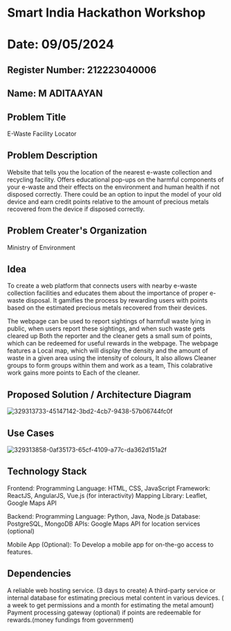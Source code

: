# Smart India Hackathon Workshop
# Date: 09/05/2024
## Register Number: 212223040006
## Name: M ADITAAYAN
## Problem Title
E-Waste Facility Locator
## Problem Description
Website that tells you the location of the nearest e-waste collection and recycling facility. Offers educational pop-ups on the harmful components of your e-waste and their effects on the environment and human health if not disposed correctly. There could be an option to input the model of your old device and earn credit points relative to the amount of precious metals recovered from the device if disposed correctly.
## Problem Creater's Organization
Ministry of Environment

## Idea

To create a web platform that connects users with nearby e-waste collection facilities and educates them about the importance of proper e-waste disposal. It gamifies the process by rewarding users with points based on the estimated precious metals recovered from their devices.

The webpage can be used to report sightings of harmfull waste lying in public, when users report these sightings, and when such waste gets cleared up Both the reporter and the cleaner gets a small sum of points, which can be redeemed for useful rewards in the webpage. The webpage features a Local map, which will display the density and the amount of waste in a given area using the intensity of colours, It also allows Cleaner groups to form groups within them and work as a team, This colabrative work gains more points to Each of the cleaner.

## Proposed Solution / Architecture Diagram

![329313733-45147142-3bd2-4cb7-9438-57b06744fc0f](https://github.com/user-attachments/assets/5503762f-d367-48d0-a81a-6ebb5d04b7d7)

## Use Cases

![329313858-0af35173-65cf-4109-a77c-da362d151a2f](https://github.com/user-attachments/assets/abe75a37-3094-4247-ac10-8462c5cce1d9)


## Technology Stack

Frontend:
Programming Language: HTML, CSS, JavaScript Framework: ReactJS, AngularJS, Vue.js (for interactivity) Mapping Library: Leaflet, Google Maps API

Backend:
Programming Language: Python, Java, Node.js Database: PostgreSQL, MongoDB APIs: Google Maps API for location services (optional)

Mobile App (Optional):
To Develop a mobile app for on-the-go access to features.

## Dependencies

A reliable web hosting service. (3 days to create) A third-party service or internal database for estimating precious metal content in various devices. ( a week to get permissions and a month for estimating the metal amount) Payment processing gateway (optional) if points are redeemable for rewards.(money fundings from government)
